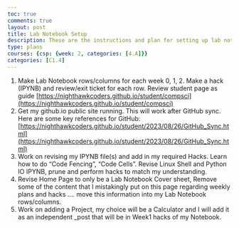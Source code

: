 ```yaml
---
toc: true
comments: true
layout: post
title: Lab Notebook Setup
description: These are the instructions and plan for setting up lab notebook and for week 2.  
type: plans
courses: {csp: {week: 2, categories: [4.A]}}
categories: [C1.4]
---
```


1. Make Lab Notebook rows/columns for each week 0, 1, 2.  Make a hack (IPYNB) and review/exit ticket for each row.   Review student page as guide [https://nighthawkcoders.github.io/student/compsci](https://nighthawkcoders.github.io/student/compsci)
2. Get  my github.io public site running.  This will work after GitHub sync.  Here are some key references for GitHub: [https://nighthawkcoders.github.io/student/2023/08/26/GitHub_Sync.html](https://nighthawkcoders.github.io/student/2023/08/26/GitHub_Sync.html)
3. Work on revising my IPYNB file(s) and add in my required Hacks.  Learn how to do  “Code Fencing”, “Code Cells”.  Revise  Linux Shell  and Python IO IPYNB, prune and perform hacks to match my understanding.
4. Revise Home Page to only be a Lab Notebook Cover sheet,  Remove some of the content that I mistakingly put on this page regarding weekly plans and hacks …. move this information into my Lab Notebook rows/columns.
5. Work on adding a Project, my choice will be a Calculator and I will add it as an independent _post that will be in Week1 hacks of my Notebook.